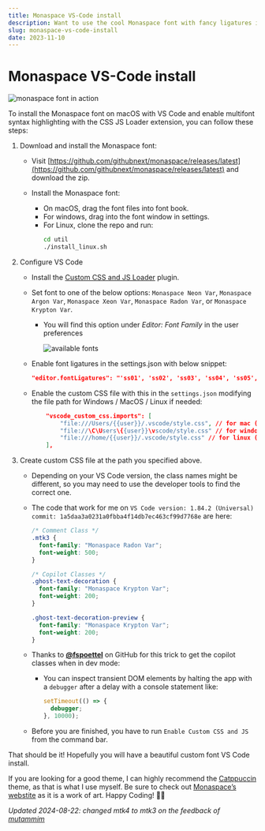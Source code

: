 ```yaml
---
title: Monaspace VS-Code install
description: Want to use the cool Monaspace font with fancy ligatures in VS Code? I got you! This guide walks you through downloading the font, configuring VS Code with a custom CSS file, and even includes some tips for finding the right class names for different VS Code elements. Enjoy your beautiful new coding setup!
slug: monaspace-vs-code-install
date: 2023-11-10
---
```


# Monaspace VS-Code install

![monaspace font in action](https://assets.vrite.io/64974cb888e8beebeb2c925b/KuOAwCEm9ypWEemv60Qs7.png)

To install the Monaspace font on macOS with VS Code and enable multifont syntax highlighting with the CSS JS Loader extension, you can follow these steps:

1.  Download and install the Monaspace font:

    - Visit [https://github.com/githubnext/monaspace/releases/latest](https://github.com/githubnext/monaspace/releases/latest) and download the zip.
    - Install the Monaspace font:

      - On macOS, drag the font files into font book.
      - For windows, drag into the font window in settings.
      - For Linux, clone the repo and run:
        ```bash
        cd util
        ./install_linux.sh
        ```

2.  Configure VS Code

    - Install the [Custom CSS and JS Loader](https://marketplace.visualstudio.com/items?itemName=be5invis.vscode-custom-css) plugin.
    - Set font to one of the below options: `Monaspace Neon Var`, `Monaspace Argon Var`, `Monaspace Xeon Var`, `Monaspace Radon Var`, or `Monaspace Krypton Var`.

      - You will find this option under _Editor: Font Family_ in the user preferences

        ![available fonts](https://assets.vrite.io/64974cb888e8beebeb2c925b/v0cMm5jcwHEgrvtBv4Syx.png)

    - Enable font ligatures in the settings.json with below snippet:
      ```json
      "editor.fontLigatures": "'ss01', 'ss02', 'ss03', 'ss04', 'ss05', 'ss06', 'ss07', 'ss08', calt', 'dlig'",
      ```
    - Enable the custom CSS file with this in the `settings.json` modifying the file path for Windows / MacOS / Linux if needed:
      ```json
          "vscode_custom_css.imports": [
              "file:///Users/{{user}}/.vscode/style.css", // for mac (remove if not mac)
              "file://\C\Users\{{user}}\vscode/style.css" // for windows (remove if not windows)
              "file:///home/{{user}}/.vscode/style.css" // for linux (remove if not windows)
          ],
      ```

3.  Create custom CSS file at the path you specified above.

    - Depending on your VS Code version, the class names might be different, so you may need to use the developer tools to find the correct one.
    - The code that work for me on `VS Code version: 1.84.2 (Universal) commit: 1a5daa3a0231a0fbba4f14db7ec463cf99d7768e` are here:

      ```css
      /* Comment Class */
      .mtk3 {
        font-family: "Monaspace Radon Var";
        font-weight: 500;
      }

      /* Copilot Classes */
      .ghost-text-decoration {
        font-family: "Monaspace Krypton Var";
        font-weight: 200;
      }

      .ghost-text-decoration-preview {
        font-family: "Monaspace Krypton Var";
        font-weight: 200;
      }
      ```

    - Thanks to **[@fspoettel](https://github.com/fspoettel)** on GitHub for this trick to get the copilot classes when in dev mode:

      - You can inspect transient DOM elements by halting the app with a `debugger` after a delay with a console statement like:
        ```ts
        setTimeout(() => {
          debugger;
        }, 10000);
        ```

    - Before you are finished, you have to run `Enable Custom CSS and JS` from the command bar.

That should be it! Hopefully you will have a beautiful custom font VS Code install.

If you are looking for a good theme, I can highly recommend the [Catppuccin](https://marketplace.visualstudio.com/items?itemName=Catppuccin.catppuccin-vsc) theme, as that is what I use myself. Be sure to check out [Monaspace’s webstite](https://monaspace.githubnext.com/) as it is a work of art. Happy Coding! 👩‍💻

*Updated 2024-08-22: changed mtk4 to mtk3 on the feedback of [mutammim](https://github.com/mutammim)*


